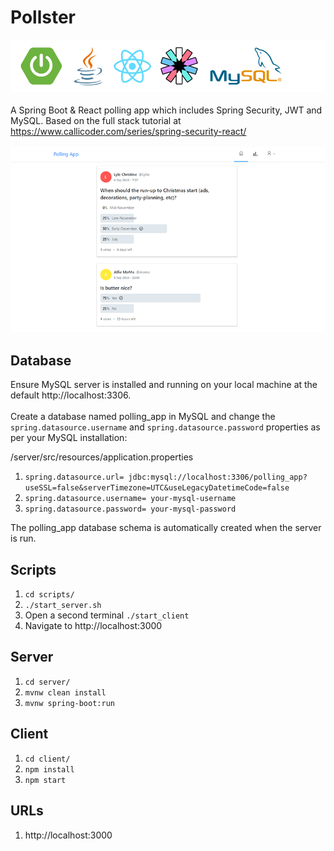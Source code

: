 # Pollster
![GitHub logos](img/github-logos.png)
<br>
<br>
A Spring Boot & React polling app which includes Spring Security, JWT and MySQL. Based on the full stack tutorial at https://www.callicoder.com/series/spring-security-react/
<br>
<br>
![Pollster](img/screenshot.png)

## Database
Ensure MySQL server is installed and running on your local machine at the default http://localhost:3306.<br>
<br>Create a database named polling_app in MySQL and change the `spring.datasource.username` and `spring.datasource.password` 
properties as per your MySQL installation:

/server/src/resources/application.properties

 1. `spring.datasource.url= jdbc:mysql://localhost:3306/polling_app?useSSL=false&serverTimezone=UTC&useLegacyDatetimeCode=false`
 2. `spring.datasource.username= your-mysql-username`
 3. `spring.datasource.password= your-mysql-password`
 
 The polling_app database schema is automatically created when the server is run.

## Scripts
1. `cd scripts/`
2. `./start_server.sh`
3. Open a second terminal `./start_client`
4. Navigate to http://localhost:3000

## Server
1. `cd server/`
2. `mvnw clean install`
3. `mvnw spring-boot:run`
## Client
1. `cd client/`
2. `npm install`
3. `npm start`
## URLs
1. http://localhost:3000
